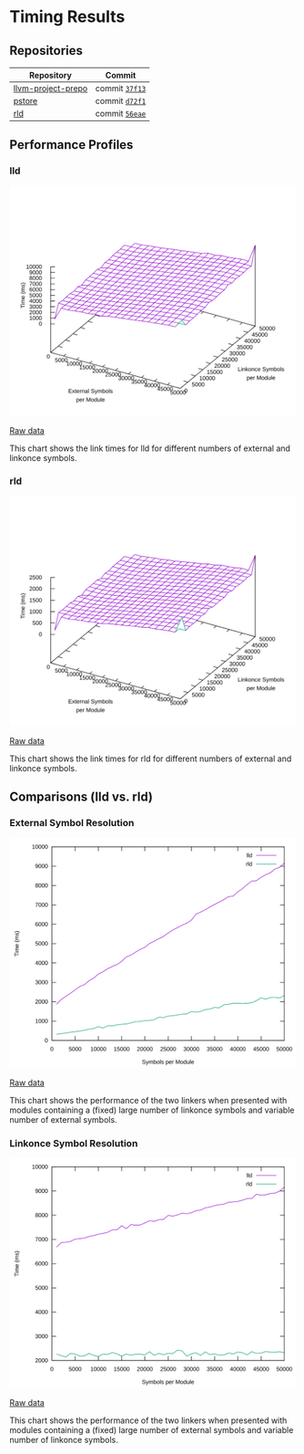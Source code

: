 # Timing Results

## Repositories

| Repository | Commit |
| --- | --- |
| [llvm-project-prepo](http://github.com/SNSystems/llvm-project-prepo) | commit [`37f13`](https://github.com/SNSystems/llvm-project-prepo/commit/37f13020748441a795bf6f0a383f7e8de5447dc9) |
| [pstore](http://github.com/SNSystems/pstore) | commit [`d72f1`](https://github.com/SNSystems/pstore/commit/d72f14689f5615f7ee5fbd369ee639ba02548a6e) |
| [rld](http://github.com/SNSystems/rld) | commit [`56eae`](https://github.com/SNSystems/rld/commit/56eaee5c1203d62d38e12caede048fb3dfe85180) |

## Performance Profiles

### lld

![lld performance profile](./lld.svg)

[Raw data](./lld.csv)

This chart shows the link times for lld for different numbers of external and linkonce symbols.

### rld

![rld performance profile](./rld.svg)

[Raw data](./rld.csv)

This chart shows the link times for rld for different numbers of external and linkonce symbols.

## Comparisons (lld vs. rld)

### External Symbol Resolution

![lld vs. rld (external symbol resolution)](./external.svg)

[Raw data](./external.csv)

This chart shows the performance of the two linkers when presented with modules containing a (fixed) large number of linkonce symbols and variable number of external symbols.

### Linkonce Symbol Resolution

![lld vs. rld (linkonce symbol resolution)](./linkonce.svg)

[Raw data](./linkonce.csv)

This chart shows the performance of the two linkers when presented with modules containing a (fixed) large number of external symbols and variable number of linkonce symbols.
